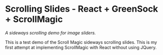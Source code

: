 # Scrolling Slides - React + GreenSock + ScrollMagic
*A sideways scrolling demo for image sliders.*

This is a test demo of the Scroll Magic sideways scrolling slides. This is my first attempt at implementing ScrollMagic with React without using JQuery.

